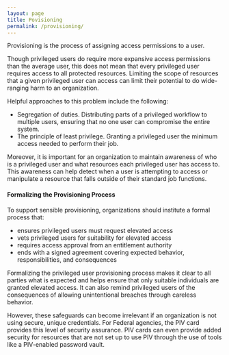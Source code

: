 ```yaml
---
layout: page
title: Povisioning
permalink: /provisioning/
---
```

Provisioning is the process of assigning access permissions to a user.  

Though privileged users do require more expansive access permissions than the average user, this does not mean that every privileged user requires access to all protected resources. Limiting the scope of resources that a given privileged user can access can limit their potential to do wide-ranging harm to an organization.  

Helpful approaches to this problem include the following:
- Segregation of duties. Distributing parts of a privileged workflow to multiple users, ensuring that no one user can compromise the entire system.
- The principle of least privilege. Granting a privileged user the minimum access needed to perform their job.

Moreover, it is important for an organization to maintain awareness of who is a privileged user and what resources each privileged user has access to.  This awareness can help detect when a user is attempting to access or manipulate a resource that falls outside of their standard job functions.

#### Formalizing the Provisioning Process

To support sensible provisioning, organizations should institute a formal process that:
- ensures privileged users must request elevated access
- vets privileged users for suitability for elevated access
- requires access approval from an entitlement authority
- ends with a signed agreement covering expected behavior, responsibilities, and consequences

Formalizing the privileged user provisioning process makes it clear to all parties what is expected and helps ensure that only suitable individuals are granted elevated access.  It can also remind privileged users of the consequences of allowing unintentional breaches through careless behavior. 

However, these safeguards can become irrelevant if an organization is not using secure, unique credentials.  For Federal agencies, the PIV card provides this level of security assurance.  PIV cards can even provide added security for resources that are not set up to use PIV through the use of tools like a PIV-enabled password vault. 
